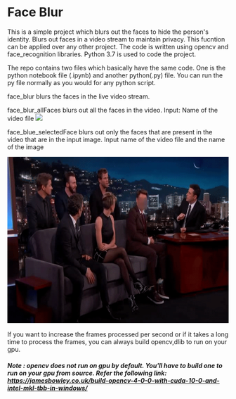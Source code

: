 # Face Blur
This is a simple project which blurs out the faces to hide the person's identity.
Blurs out faces in a video stream to maintain privacy. This fucntion can be applied over any other project.
The code is written using opencv and face_recognition libraries. Python 3.7 is used to code the project.

The repo contains two files which basically have the same code. One is the python notebook file (.ipynb) and another python(.py) file.
You can run the py file normally as you would for any python script.

face_blur blurs the faces in the live video stream. 

face_blur_allFaces blurs out all the faces in the video. Input: Name of the video file
![](all_blur.gif)

face_blue_selectedFace blurs out only the faces that are present in the video that are in the input image. Input name of the video file and the name of the image

![](robert_blur.gif)

If you want to increase the frames processed per second or if it takes a long time to process the frames, you can always build opencv,dlib to run on your gpu. 

##### Note : opencv does not run on gpu by default. You'll have to build one to run on your gpu from source. Refer the following link: https://jamesbowley.co.uk/build-opencv-4-0-0-with-cuda-10-0-and-intel-mkl-tbb-in-windows/
